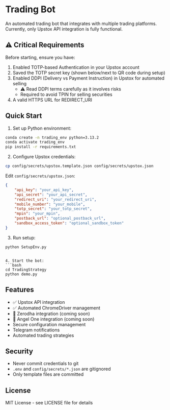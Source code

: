 # Trading Bot

An automated trading bot that integrates with multiple trading platforms. Currently, only Upstox API integration is fully functional.

## ⚠️ Critical Requirements

Before starting, ensure you have:
1. Enabled TOTP-based Authentication in your Upstox account
2. Saved the TOTP secret key (shown below/next to QR code during setup)
3. Enabled DDPI (Delivery vs Payment Instruction) in Upstox for automated selling
   - ⚠️ Read DDPI terms carefully as it involves risks
   - Required to avoid TPIN for selling securities
4. A valid HTTPS URL for REDIRECT_URI

## Quick Start

1. Set up Python environment:
```bash
conda create -n trading_env python=3.13.2
conda activate trading_env
pip install -r requirements.txt
```

2. Configure Upstox credentials:
```bash
cp config/secrets/upstox.template.json config/secrets/upstox.json
```

Edit `config/secrets/upstox.json`:
```json
{
    "api_key": "your_api_key",
    "api_secret": "your_api_secret",
    "redirect_uri": "your_redirect_uri",
    "mobile_number": "your_mobile",
    "totp_secret": "your_totp_secret",
    "mpin": "your_mpin",
    "postback_url": "optional_postback_url",
    "sandbox_access_token": "optional_sandbox_token"
}
```

3. Run setup:
```bash
python SetupEnv.py
```
```

4. Start the bot:
```bash
cd TradingStrategy
python demo.py
```

## Features

- ✅ Upstox API integration
- ✅ Automated ChromeDriver management
- 🚧 Zerodha integration (coming soon)
- 🚧 Angel One integration (coming soon)
- Secure configuration management
- Telegram notifications
- Automated trading strategies

## Security

- Never commit credentials to git
- `.env` and `config/secrets/*.json` are gitignored
- Only template files are committed

## License

MIT License - see LICENSE file for details

